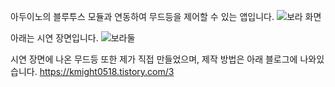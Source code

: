 아두이노의 블루투스 모듈과 연동하여 무드등을 제어할 수 있는 앱입니다.
![보라 화면](https://user-images.githubusercontent.com/89892954/134772470-45d0d863-7fff-4678-a0d4-5bfc5b014b6c.jpg)


아래는 시연 장면입니다.
![보라둘](https://user-images.githubusercontent.com/89892954/134772477-371f096a-6c96-4632-9227-2ec2d09d72bd.jpg)

시연 장면에 나온 무드등 또한 제가 직접 만들었으며, 제작 방법은 아래 블로그에 나와있습니다.
https://kmight0518.tistory.com/3
